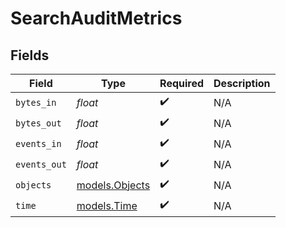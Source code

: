 # SearchAuditMetrics


## Fields

| Field                                  | Type                                   | Required                               | Description                            |
| -------------------------------------- | -------------------------------------- | -------------------------------------- | -------------------------------------- |
| `bytes_in`                             | *float*                                | :heavy_check_mark:                     | N/A                                    |
| `bytes_out`                            | *float*                                | :heavy_check_mark:                     | N/A                                    |
| `events_in`                            | *float*                                | :heavy_check_mark:                     | N/A                                    |
| `events_out`                           | *float*                                | :heavy_check_mark:                     | N/A                                    |
| `objects`                              | [models.Objects](../models/objects.md) | :heavy_check_mark:                     | N/A                                    |
| `time`                                 | [models.Time](../models/time.md)       | :heavy_check_mark:                     | N/A                                    |